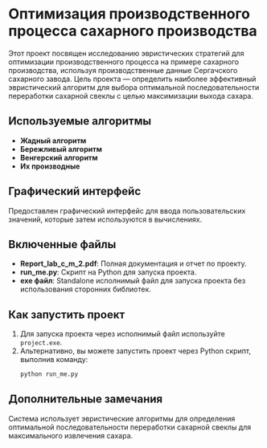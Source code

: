 # Оптимизация производственного процесса сахарного производства

Этот проект посвящен исследованию эвристических стратегий для оптимизации производственного процесса на примере сахарного производства, используя производственные данные Сергачского сахарного завода. Цель проекта — определить наиболее эффективный эвристический алгоритм для выбора оптимальной последовательности переработки сахарной свеклы с целью максимизации выхода сахара.

## Используемые алгоритмы
- **Жадный алгоритм**
- **Бережливый алгоритм**
- **Венгерский алгоритм**
- **Их производные**

## Графический интерфейс
Предоставлен графический интерфейс для ввода пользовательских значений, которые затем используются в вычислениях.

## Включенные файлы
- **Report_lab_c_m_2.pdf**: Полная документация и отчет по проекту.
- **run_me.py**: Скрипт на Python для запуска проекта.
- **exe файл**: Standalone исполнимый файл для запуска проекта без использования сторонних библиотек.

## Как запустить проект
1. Для запуска проекта через исполнимый файл используйте `project.exe`.
2. Альтернативно, вы можете запустить проект через Python скрипт, выполнив команду:
    ```bash
    python run_me.py
    ```

## Дополнительные замечания
Система использует эвристические алгоритмы для определения оптимальной последовательности переработки сахарной свеклы для максимального извлечения сахара.
